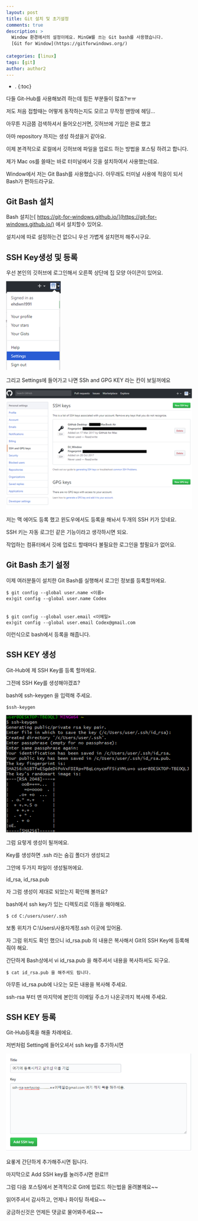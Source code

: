 ```yaml
---
layout: post
title: Git 설치 및 초기설정
comments: true
description: >
  Window 환경에서의 설정이에요. MinGW를 쓰는 Git bash를 사용했습니다.
  [Git for Window](https://gitforwindows.org/)

categories: [linux]
tags: [git]
author: author2
---
```


* .
{:toc}


다들 Git-Hub를 사용해보려 하는데 힘든 부분들이 많죠?ㅠㅠ

저도 처음 접할때는 어떻게 동작하는지도 모르고 무작정 맨땅에 헤딩...

아무튼 지금쯤 검색하셔서 들어오신거면, 깃허브에 가입은 완료 했고

아마 repository 까지는 생성 하셨을거 같아요.

이제 본격적으로 로컬에서 깃허브에 파일을 업로드 하는 방법을 포스팅 하려고 합니다.

제가 Mac os를 쓸때는 바로 터미널에서 깃을 설치하여서 사용했는데요.

Window에서 저는 Git Bash를 사용했습니다. 아무래도 터미널 사용에 적응이 되서 Bash가 편하드라구요.



## Git Bash 설치

Bash 설치는[ https://git-for-windows.github.io/](https://git-for-windows.github.io/) 에서 설치할수 있어요.

설치시에 따로 설정하는건 없으니 우선 가볍게 설치먼저 해주시구요.



## SSH Key생성 및 등록

우선 본인의 깃허브에 로그인해서 오른쪽 상단에 집 모양 아이콘이 있어요.

![img](../assets/img/post/9950413359F9658C12.png)

그리고 Settings에 들어가고 나면 SSh and GPG KEY 라는 칸이 보일꺼에요

![img](../assets/img/post/9933C13359F9658C3B.png)

저는 맥 에어도 등록 했고 윈도우에서도 등록을 해놔서 두개의 SSH 키가 있네요.

SSH 키는 자동 로그인 같은 기능이라고 생각하시면 되요.

작업하는 컴퓨터에서 깃에 업로드 할때마다 불필요한 로그인을 할필요가 없어요.



## Git Bash 초기 설정

이제 여러분들이 설치한 Git Bash를 실행해서 로그인 정보를 등록할꺼에요.

```shell
$ git config --global user.name <이름> 
ex)git config --global user.name Codex


$ git config --global user.email <이메일> 
ex)git config --global user.email Codex@gmail.com
```

이런식으로 bash에서 등록을 해줍니다.



## SSH KEY 생성 

Git-Hub에 제 SSH Key를 등록 할꺼에요.

그전에 SSH Key를 생성해야겠죠?

bash에 ssh-keygen 을 입력해 주세요.

```shell
$ssh-keygen
```

![img](../assets/img/post/9903113359F9622323.png)

그럼 요렇게 생성이 될꺼에요.

Key를 생성하면 .ssh 라는 숨김 폴더가 생성되고

그안에 두가지 파일이 생성될꺼에요.

id_rsa, id_rsa.pub

자 그럼 생성이 제대로 되었는지 확인해 볼까요?

bash에서 ssh key가 있는 디렉토리로 이동을 해야해요.

```shell
$ cd C:/users/user/.ssh
```

보통 위치가 C:\Users\사용자계정\.ssh 이곳에 있어욤.

자 그럼 위치도 확인 했으니 id_rsa.pub 의 내용은 복사해서 Git의 SSH Key에 등록해줘야 해요.

간단하게 Bash상에서 vi id_rsa.pub 을 해주셔서 내용을 복사하셔도 되구요.

```shell
$ cat id_rsa.pub 을 해주셔도 됩니다.
```

아무튼 id_rsa.pub에 나오는 모든 내용을 복사해 주세요.

ssh-rsa 부터 맨 마지막에 본인의 이메일 주소가 나온곳까지 복사해 주세요.



## SSH KEY 등록

Git-Hub등록을 해줄 차례에요.

저번처럼 Setting에 들어오셔서 ssh key를 추가하시면

![img](../assets/img/post/99B2723359FB46CC0A.png)

요롷게 간단하게 추가해주시면 됩니다.

마지막으로 Add SSH key를 눌러주시면 완료!!!

그럼 다음 포스팅에서 본격적으로 Git에 업로드 하는법을 올려볼께요~~

읽어주셔서 감사하고, 언제나 화이팅 하세요~~

궁금하신것은 언제든 댓글로 물어봐주세요~~

 


